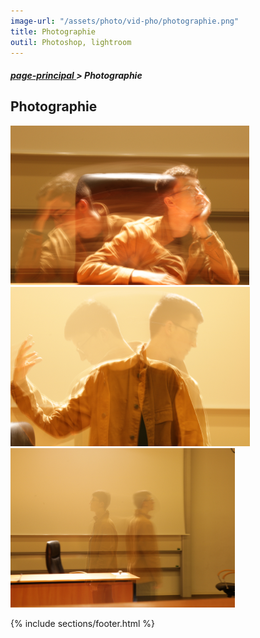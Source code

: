 ```yaml
---
image-url: "/assets/photo/vid-pho/photographie.png"
title: Photographie
outil: Photoshop, lightroom
---
```

<section class="file-ariane">
    <h5><a href="./../index.html">page-principal </a>> Photographie</h5>
</section>

<section class = "section-photo">
    <h1>Photographie</h1>
    <div class="under-motion"></div>
    <div class="rangement-photo">
        <img src="/assets/photo/vid-pho/PingitoreHeloiseConfusion 2.png" alt="Photographie 1">
        <img src="/assets/photo/vid-pho/PingitoreHeloiseDedoublement 1.png" alt="Photographie 2">
        <img src="/assets/photo/vid-pho/PingitoreHeloiseDispertion 1.png" alt="Photographie 3">
     </div>
</section>

{% include sections/footer.html %}
